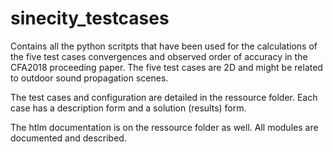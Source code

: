 # sinecity_testcases
Contains all the python scritpts that have been used for the calculations of the
five test cases convergences and observed order of accuracy in the
CFA2018 proceeding paper. The five test cases are 2D and might be related to
outdoor sound propagation scenes.

The test cases and configuration are detailed in the ressource folder.
Each case has a description form and a solution (results) form.

The htlm documentation is on the ressource folder as well. All modules are
documented and described.
